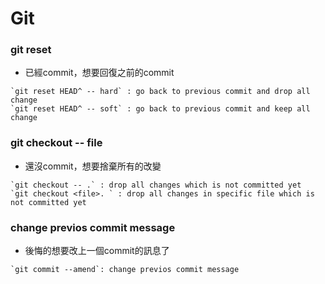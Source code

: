 # Git

### git reset  

- 已經commit，想要回復之前的commit

``` t
`git reset HEAD^ -- hard` : go back to previous commit and drop all change
`git reset HEAD^ -- soft` : go back to previous commit and keep all change
```

### git checkout -- file 

- 還沒commit，想要捨棄所有的改變

```t
`git checkout -- .` : drop all changes which is not committed yet
`git checkout <file>. ` : drop all changes in specific file which is not committed yet
```

### change previos commit message 

- 後悔的想要改上一個commit的訊息了

```t
`git commit --amend`: change previos commit message 
```